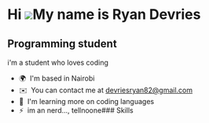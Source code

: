 Hi ![](https://user-images.githubusercontent.com/18350557/176309783-0785949b-9127-417c-8b55-ab5a4333674e.gif)My name is Ryan Devries
====================================================================================================================================

Programming student
-------------------

i'm a student who loves coding

*   🌍  I'm based in Nairobi
*   ✉️  You can contact me at [devriesryan82@gmail.com](mailto:devriesryan82@gmail.com)
*   🧠  I'm learning more on coding languages
*   ⚡  im an nerd..., tellnoone### Skills 

                
